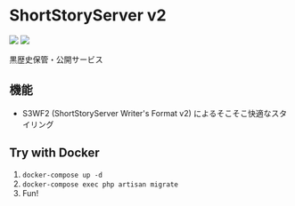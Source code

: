 # ShortStoryServer v2
![](https://github.com/kb10uy/shortstoryserver2/workflows/build%20of%20s3wf2-rs/badge.svg)
![](https://github.com/kb10uy/shortstoryserver2/workflows/build%20of%20kbs32/badge.svg)

黒歴史保管・公開サービス

## 機能
* S3WF2 (ShortStoryServer Writer's Format v2) によるそこそこ快適なスタイリング

## Try with Docker
1. `docker-compose up -d`
2. `docker-compose exec php artisan migrate`
3. Fun!
